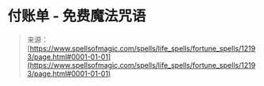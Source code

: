 <!--yml

category: 未分类

date: 2024-06-12 18:49:43

-->

# 付账单 - 免费魔法咒语

> 来源：[https://www.spellsofmagic.com/spells/life_spells/fortune_spells/12193/page.html#0001-01-01](https://www.spellsofmagic.com/spells/life_spells/fortune_spells/12193/page.html#0001-01-01)
